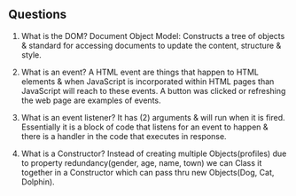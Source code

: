 ## Questions
1. What is the DOM?
    Document Object Model: Constructs a tree of objects & standard for accessing documents to update the content, structure & style.

2. What is an event?
    A HTML event are things that happen to HTML elements & when JavaScript is incorporated within HTML pages than JavaScript will reach to these events. A button was clicked or refreshing the web page are examples of events.

3. What is an event listener?
    It has (2) arguments & will run when it is fired. Essentially it is a block of code that listens for an event to happen & there is a handler in the code that executes in response.

4. What is a Constructor?
    Instead of creating multiple Objects(profiles) due to property redundancy(gender, age, name, town) we can Class it together in a Constructor which can pass thru new Objects(Dog, Cat, Dolphin).
